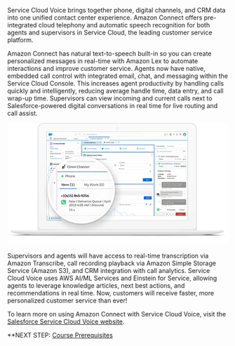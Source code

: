 Service Cloud Voice brings together phone, digital channels, and CRM data into one unified contact center experience. Amazon Connect offers pre-integrated cloud telephony and automatic speech recognition for both agents and supervisors in Service Cloud, the leading customer service platform.

Amazon Connect has natural text-to-speech built-in so you can create personalized messages in real-time with Amazon Lex to automate interactions and improve customer service. Agents now have native, embedded call control with integrated email, chat, and messaging within the Service Cloud Console. This increases agent productivity by handling calls quickly and intelligently, reducing average handle time, data entry, and call wrap-up time. Supervisors can view incoming and current calls next to Salesforce-powered digital conversations in real time for live routing and call assist.

![SCV Omni Widget](/static/01/hvcc-6-omni-widget.png)

Supervisors and agents will have access to real-time transcription via Amazon Transcribe, call recording playback via Amazon Simple Storage Service (Amazon S3), and CRM integration with call analytics. Service Cloud Voice uses AWS AI/ML Services and Einstein for Service, allowing agents to leverage knowledge articles, next best actions, and recommendations in real time. Now, customers will receive faster, more personalized customer service than ever!

To learn more on using Amazon Connect with Service Cloud Voice, visit the [Salesforce Service Cloud Voice website](https://www.salesforce.com/products/service-cloud/solutions/call-center-management/).

**NEXT STEP: [Course Prerequisites](prerequisites.md)
